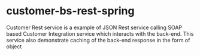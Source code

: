 # customer-bs-rest-spring
Customer Rest service is a example of JSON Rest service calling SOAP based Customer Integration service which interacts with the back-end. This service also demonstrate caching of the back-end response in the form of object
